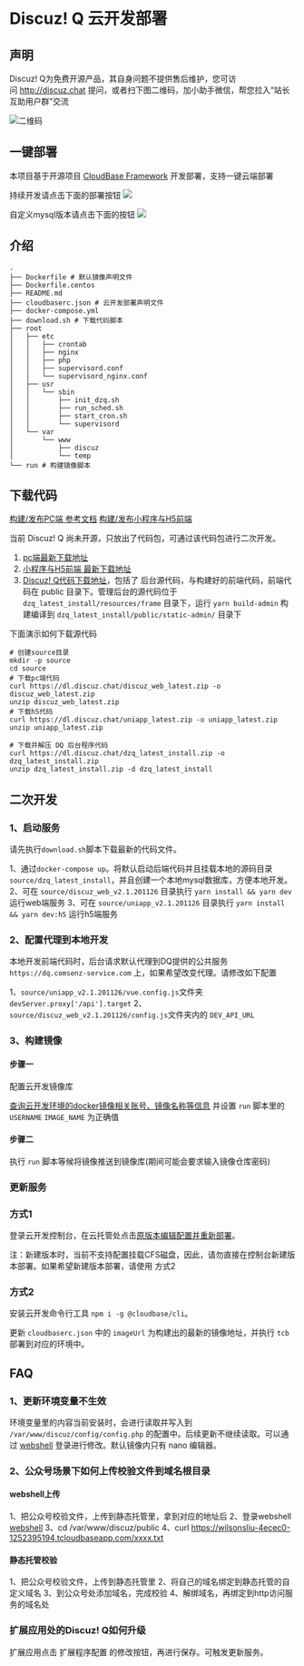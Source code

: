 # Discuz! Q 云开发部署
## 声明
Discuz! Q为免费开源产品，其自身问题不提供售后维护，您可访问 <http://discuz.chat> 提问，或者扫下图二维码，加小助手微信，帮您拉入“站长互助用户群”交流

![二维码](https://main.qcloudimg.com/raw/8e30aa45c11ae31bc8ab49fc6bd7bfe5.png)

## 一键部署
本项目基于开源项目 [CloudBase Framework](https://github.com/Tencent/cloudbase-framework) 开发部署，支持一键云端部署

持续开发请点击下面的部署按钮
[![](https://main.qcloudimg.com/raw/67f5a389f1ac6f3b4d04c7256438e44f.svg)](https://console.cloud.tencent.com/tcb/env/index?action=CreateAndDeployCloudBaseProject&appUrl=https%3A%2F%2Fgithub.com%2FTencentCloudBase-Marketplace%2FDiscuz-Q&branch=master)

自定义mysql版本请点击下面的按钮
[![](https://main.qcloudimg.com/raw/67f5a389f1ac6f3b4d04c7256438e44f.svg)](https://console.cloud.tencent.com/tcb/env/index?action=CreateAndDeployCloudBaseProject&appUrl=https%3A%2F%2Fgithub.com%2FTencentCloudBase-Marketplace%2FDiscuz-Q&branch=mysql)

## 介绍

```shell
.
├── Dockerfile # 默认镜像声明文件
├── Dockerfile.centos
├── README.md
├── cloudbaserc.json # 云开发部署声明文件
├── docker-compose.yml
├── download.sh # 下载代码脚本
├── root
│   ├── etc
│   │   ├── crontab
│   │   ├── nginx
│   │   ├── php
│   │   ├── supervisord.conf
│   │   └── supervisord_nginx.conf
│   ├── usr
│   │   └── sbin
│   │       ├── init_dzq.sh
│   │       ├── run_sched.sh
│   │       ├── start_cron.sh
│   │       └── supervisord
│   └── var
│       └── www
│           ├── discuz
│           └── temp
└── run # 构建镜像脚本
```

## 下载代码

[构建/发布PC端 参考文档](https://discuz.com/docs/web_dev.html#%E8%AF%B4%E6%98%8E)
[构建/发布小程序与H5前端](https://discuz.com/docs/uniapp_hbuilderx.html#%E4%B8%8D%E4%BD%BF%E7%94%A8hbuilder%E6%9E%84%E5%BB%BA)

当前 Discuz! Q 尚未开源，只放出了代码包，可通过该代码包进行二次开发。

1. [pc端最新下载地址](https://dl.discuz.chat/discuz_web_latest.zip)
2. [小程序与H5前端 最新下载地址](https://dl.discuz.chat/uniapp_latest.zip)
3. [Discuz! Q代码下载地址](https://dl.discuz.chat/dzq_latest_install.zip)，包括了 后台源代码，与构建好的前端代码，前端代码在 public 目录下。管理后台的源代码位于 `dzq_latest_install/resources/frame` 目录下，运行 `yarn build-admin` 构建编译到 `dzq_latest_install/public/static-admin/` 目录下

下面演示如何下载源代码

```shell
# 创建source目录
mkdir -p source
cd source
# 下载pc端代码
curl https://dl.discuz.chat/discuz_web_latest.zip -o discuz_web_latest.zip
unzip discuz_web_latest.zip
# 下载h5代码
curl https://dl.discuz.chat/uniapp_latest.zip -o uniapp_latest.zip
unzip uniapp_latest.zip

# 下载并解压 DQ 后台程序代码
curl https://dl.discuz.chat/dzq_latest_install.zip -o dzq_latest_install.zip
unzip dzq_latest_install.zip -d dzq_latest_install
```

## 二次开发

### 1、启动服务

请先执行`download.sh`脚本下载最新的代码文件。

1、通过`docker-compose up`。将默认启动后端代码并且挂载本地的源码目录 `source/dzq_latest_install`，并且创建一个本地mysql数据库，方便本地开发。
2、可在 `source/discuz_web_v2.1.201126` 目录执行 `yarn install && yarn dev` 运行web端服务
3、可在 `source/uniapp_v2.1.201126` 目录执行 `yarn install && yarn dev:h5` 运行h5端服务

### 2、配置代理到本地开发

本地开发前端代码时，后台请求默认代理到DQ提供的公共服务 `https://dq.comsenz-service.com` 上，如果希望改变代理。请修改如下配置

1、`source/uniapp_v2.1.201126/vue.config.js`文件夹 `devServer.proxy['/api'].target`
2、`source/discuz_web_v2.1.201126/config.js`文件夹内的 `DEV_API_URL`

### 3、构建镜像

#### 步骤一

配置云开发镜像库

[查询云开发环境的docker镜像相关账号、镜像名称等信息](https://console.cloud.tencent.com/tcb/service/detail?envId=dzqtcb001-4gi7e7vbb8f09&rid=4&tab=image&name=discuzq)
并设置 `run` 脚本里的`USERNAME` `IMAGE_NAME` 为正确值

#### 步骤二

执行 `run` 脚本等候将镜像推送到镜像库(期间可能会要求输入镜像仓库密码)

### 更新服务

### 方式1

登录云开发控制台，在云托管处点击[原版本编辑配置并重新部署](https://docs.cloudbase.net/run/update-service.html#fang-shi-er-yuan-ban-ben-bian-ji-pei-zhi-bing-chong-xin-bu-shu)。

注：新建版本时，当前不支持配置挂载CFS磁盘，因此，请勿直接在控制台新建版本部署。如果希望新建版本部署，请使用 方式2

### 方式2

安装云开发命令行工具 `npm i -g @cloudbase/cli`。

更新 `cloudbaserc.json` 中的 `imageUrl` 为构建出的最新的镜像地址，并执行 `tcb` 部署到对应的环境中。

## FAQ

### 1、更新环境变量不生效

环境变量里的内容当前安装时，会进行读取并写入到 `/var/www/discuz/config/config.php` 的配置中。后续更新不继续读取。可以通过 [webshell](https://docs.cloudbase.net/run/webshell.html#cao-zuo-bei-jing) 登录进行修改。默认镜像内只有 nano 编辑器。

### 2、公众号场景下如何上传校验文件到域名根目录

#### webshell上传

1、把公众号校验文件，上传到静态托管里，拿到对应的地址后
2、登录webshell [webshell](https://docs.cloudbase.net/run/webshell.html)
3、cd /var/www/discuz/public
4、curl https://wilsonsliu-4ecec0-1252395194.tcloudbaseapp.com/xxxx.txt

#### 静态托管校验

1、把公众号校验文件，上传到静态托管里
2、将自己的域名绑定到静态托管的自定义域名
3、到公众号处添加域名，完成校验
4、解绑域名，再绑定到http访问服务的域名处

### 扩展应用处的Discuz! Q如何升级

扩展应用点击 扩展程序配置 的修改按钮，再进行保存。可触发更新服务。

